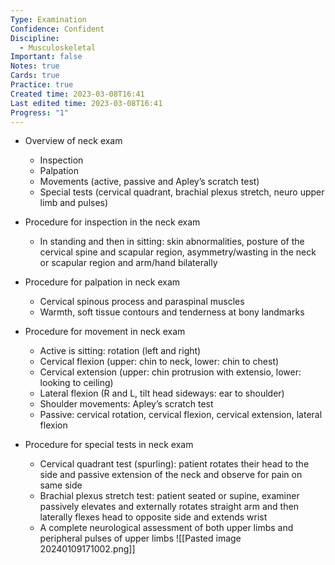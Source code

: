 ```yaml
---
Type: Examination
Confidence: Confident
Discipline:
  - Musculoskeletal
Important: false
Notes: true
Cards: true
Practice: true
Created time: 2023-03-08T16:41
Last edited time: 2023-03-08T16:41
Progress: "1"
---
```

- Overview of neck exam
    - Inspection
    - Palpation
    - Movements (active, passive and Apley’s scratch test)
    - Special tests (cervical quadrant, brachial plexus stretch, neuro upper limb and pulses)
- Procedure for inspection in the neck exam
    - In standing and then in sitting: skin abnormalities, posture of the cervical spine and scapular region, asymmetry/wasting in the neck or scapular region and arm/hand bilaterally
- Procedure for palpation in neck exam
    - Cervical spinous process and paraspinal muscles
    - Warmth, soft tissue contours and tenderness at bony landmarks
- Procedure for movement in neck exam
    - Active is sitting: rotation (left and right)
    - Cervical flexion (upper: chin to neck, lower: chin to chest)
    - Cervical extension (upper: chin protrusion with extensio, lower: looking to ceiling)
    - Lateral flexion (R and L, tilt head sideways: ear to shoulder)
    - Shoulder movements: Apley’s scratch test
    - Passive: cervical rotation, cervical flexion, cervical extension, lateral flexion
- Procedure for special tests in neck exam
    
    - Cervical quadrant test (spurling): patient rotates their head to the side and passive extension of the neck and observe for pain on same side
    - Brachial plexus stretch test: patient seated or supine, examiner passively elevates and externally rotates straight arm and then laterally flexes head to opposite side and extends wrist
    - A complete neurological assessment of both upper limbs and peripheral pulses of upper limbs
    ![[Pasted image 20240109171002.png]]